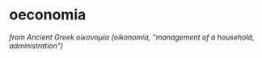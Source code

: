 # oeconomia
_from Ancient Greek οἰκονομία (oikonomía, “management of a household, administration”)_
